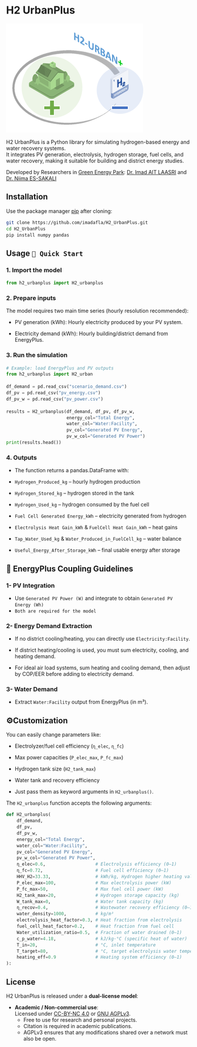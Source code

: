 # H2 UrbanPlus

![H2 UrbanPlus Logo](https://raw.githubusercontent.com/imadafla/H2_UrbanPlus/refs/heads/main/logo/H2_UrbanPlus.png)

H2 UrbanPlus is a Python library for simulating hydrogen-based energy and water recovery systems.  
It integrates PV generation, electrolysis, hydrogen storage, fuel cells, and water recovery, making it suitable for building and district energy studies.

Developed by Researchers in [Green Energy Park](https://www.greenenergypark.ma/): [Dr. Imad AIT LAASRI](https://imadcv.vercel.app/) and [Dr. Niima ES-SAKALI](https://www.linkedin.com/in/niimaes-sakali/)

## Installation

Use the package manager [pip](https://pip.pypa.io/en/stable/) after cloning:

```bash
git clone https://github.com/imadafla/H2_UrbanPlus.git
cd H2_UrbanPlus
pip install numpy pandas
```

## Usage `🚀 Quick Start`

### 1. Import the model

```python
from h2_urbanplus import H2_urbanplus
```

### 2. Prepare inputs

The model requires two main time series (hourly resolution recommended):

- PV generation (kWh): Hourly electricity produced by your PV system.

- Electricity demand (kWh): Hourly building/district demand from EnergyPlus.

### 3. Run the simulation

```python
# Example: load EnergyPlus and PV outputs
from h2_urbanplus import H2_urban

df_demand = pd.read_csv("scenario_demand.csv")
df_pv = pd.read_csv("pv_energy.csv")
df_pv_w = pd.read_csv("pv_power.csv")

results = H2_urbanplus(df_demand, df_pv, df_pv_w,
                       energy_col="Total Energy",
                       water_col="Water:Facility",
                       pv_col="Generated PV Energy",
                       pv_w_col="Generated PV Power")
print(results.head())

```

### 4. Outputs

- The function returns a pandas.DataFrame with:

- `Hydrogen_Produced_kg` – hourly hydrogen production

- `Hydrogen_Stored_kg` – hydrogen stored in the tank

- `Hydrogen_Used_kg` – hydrogen consumed by the fuel cell

- `Fuel Cell Generated Energy_kWh` – electricity generated from hydrogen

- `Electrolysis Heat Gain_kWh` & `FuelCell Heat Gain_kWh` – heat gains

- `Tap_Water_Used_kg` & `Water_Produced_in_FuelCell_kg` – water balance

- `Useful_Energy_After_Storage_kWh` – final usable energy after storage


## 🔗 EnergyPlus Coupling Guidelines
### 1- PV Integration

- Use `Generated PV Power (W)` and integrate to obtain `Generated PV Energy (Wh)` 
- `Both are required for the model`

### 2- Energy Demand Extraction

- If no district cooling/heating, you can directly use `Electricity:Facility`.

- If district heating/cooling is used, you must sum electricity, cooling, and heating demand.

- For ideal air load systems, sum heating and cooling demand, then adjust by COP/EER before adding to electricity demand.

### 3- Water Demand

- Extract `Water:Facility` output from EnergyPlus (in m³).

## ⚙️Customization

You can easily change parameters like:

- Electrolyzer/fuel cell efficiency (`η_elec`, `η_fc`)

- Max power capacities (`P_elec_max`, `P_fc_max`)

- Hydrogen tank size (`H2_tank_max`)

- Water tank and recovery efficiency

- Just pass them as keyword arguments in `H2_urbanplus()`.

The `H2_urbanplus` function accepts the following arguments:

```python
def H2_urbanplus(
    df_demand,
    df_pv,
    df_pv_w,
    energy_col="Total Energy",
    water_col="Water:Facility",
    pv_col="Generated PV Energy",
    pv_w_col="Generated PV Power",
    η_elec=0.6,                   # Electrolysis efficiency (0–1)
    η_fc=0.72,                    # Fuel cell efficiency (0–1)
    HHV_H2=33.33,                 # kWh/kg, Hydrogen higher heating value
    P_elec_max=100,               # Max electrolysis power (kW)
    P_fc_max=50,                  # Max fuel cell power (kW)
    H2_tank_max=20,               # Hydrogen storage capacity (kg)
    W_tank_max=0,                 # Water tank capacity (kg)
    η_recov=0.4,                  # Wastewater recovery efficiency (0–1)
    water_density=1000,           # kg/m³
    electrolysis_heat_factor=0.3, # Heat fraction from electrolysis
    fuel_cell_heat_factor=0.2,    # Heat fraction from fuel cell
    Water_utilization_ratio=0.5,  # Fraction of water drained (0–1)
    c_p_water=4.18,               # kJ/kg·°C (specific heat of water)
    T_in=20,                      # °C, inlet temperature
    T_target=80,                  # °C, target electrolysis water temperature
    heating_eff=0.9               # Heating system efficiency (0–1)
):
```

## License

H2 UrbanPlus is released under a **dual-license model**:

- **Academic / Non-commercial use**:  
  Licensed under [CC-BY-NC 4.0](https://creativecommons.org/licenses/by-nc/4.0/) or [GNU AGPLv3](https://www.gnu.org/licenses/agpl-3.0.html).  
  - Free to use for research and personal projects.  
  - Citation is required in academic publications.  
  - AGPLv3 ensures that any modifications shared over a network must also be open.  
